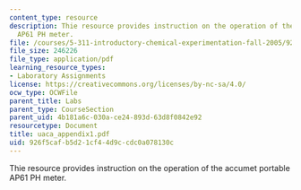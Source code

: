 ```yaml
---
content_type: resource
description: Thie resource provides instruction on the operation of the accumet portable
  AP61 PH meter.
file: /courses/5-311-introductory-chemical-experimentation-fall-2005/926f5cafb5d21cf44d9ccdc0a078130c_uaca_appendix1.pdf
file_size: 246226
file_type: application/pdf
learning_resource_types:
- Laboratory Assignments
license: https://creativecommons.org/licenses/by-nc-sa/4.0/
ocw_type: OCWFile
parent_title: Labs
parent_type: CourseSection
parent_uid: 4b181a6c-030a-ce24-893d-63d8f0842e92
resourcetype: Document
title: uaca_appendix1.pdf
uid: 926f5caf-b5d2-1cf4-4d9c-cdc0a078130c
---
```

Thie resource provides instruction on the operation of the accumet portable AP61 PH meter.